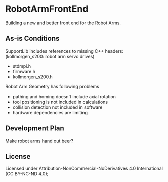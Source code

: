 <h1>RobotArmFrontEnd</h1>
Building a new and better front end for the Robot Arms.

<h2>As-is Conditions</h2>
SupportLib includes references to missing C++ headers:</br>
(kollmorgen_s200: robot arm servo drives)
<ul><li>stdmpi.h</li>
<li>firmware.h</li>
<li>kollmorgen_s200.h</li></ul>

Robot Arm Geometry has following problems
<ul><li>pathing and homing doesn't include axial rotation</li>
<li>tool positioning is not included in calculations</li>
<li>collision detection not included in software</li>
<li>hardware dependencies are limiting</li></ul>

<h2>Development Plan</h2>
<p>Make robot arms hand out beer?</p>

<h2>License</h2>
<p>Licensed under Attribution-NonCommercial-NoDerivatives 4.0 International (CC BY-NC-ND 4.0);
